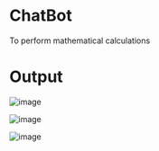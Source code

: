 # ChatBot
To perform mathematical calculations


# Output
![image](https://user-images.githubusercontent.com/117114012/221778359-ba632af6-1f26-4557-9026-e54109df6c43.png)

![image](https://user-images.githubusercontent.com/117114012/221778468-735fb5b1-aa4e-46b3-8f49-cf16a2d22eb6.png)

![image](https://user-images.githubusercontent.com/117114012/221778573-8135dc43-90b4-4042-8e2b-8d3669633f76.png)


